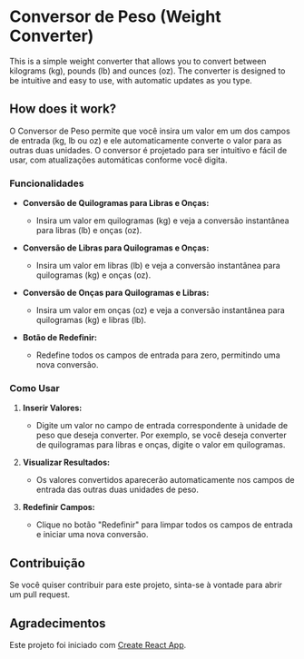 # Conversor de Peso (Weight Converter)

This is a simple weight converter that allows you to convert between kilograms (kg), pounds (lb) and ounces (oz).
The converter is designed to be intuitive and easy to use, with automatic updates as you type.

## How does it work?

O Conversor de Peso permite que você insira um valor em um dos campos de entrada (kg, lb ou oz) e ele automaticamente converte o valor para as outras duas unidades. O conversor é projetado para ser intuitivo e fácil de usar, com atualizações automáticas conforme você digita.

### Funcionalidades

- **Conversão de Quilogramas para Libras e Onças:**
  - Insira um valor em quilogramas (kg) e veja a conversão instantânea para libras (lb) e onças (oz).
  
- **Conversão de Libras para Quilogramas e Onças:**
  - Insira um valor em libras (lb) e veja a conversão instantânea para quilogramas (kg) e onças (oz).
  
- **Conversão de Onças para Quilogramas e Libras:**
  - Insira um valor em onças (oz) e veja a conversão instantânea para quilogramas (kg) e libras (lb).
  
- **Botão de Redefinir:**
  - Redefine todos os campos de entrada para zero, permitindo uma nova conversão.

### Como Usar

1. **Inserir Valores:**
   - Digite um valor no campo de entrada correspondente à unidade de peso que deseja converter. Por exemplo, se você deseja converter de quilogramas para libras e onças, digite o valor em quilogramas.

2. **Visualizar Resultados:**
   - Os valores convertidos aparecerão automaticamente nos campos de entrada das outras duas unidades de peso.

3. **Redefinir Campos:**
   - Clique no botão "Redefinir" para limpar todos os campos de entrada e iniciar uma nova conversão.


## Contribuição

Se você quiser contribuir para este projeto, sinta-se à vontade para abrir um pull request.

## Agradecimentos

Este projeto foi iniciado com [Create React App](https://github.com/facebook/create-react-app).
